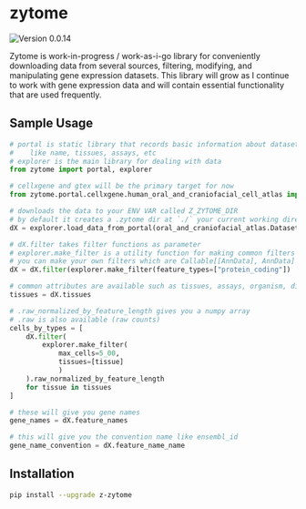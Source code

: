 # zytome

![Version 0.0.14](https://img.shields.io/badge/version-0.0.14-lightblue)

Zytome is work-in-progress / work-as-i-go library for conveniently downloading data from several sources, filtering, modifying, and manipulating gene expression datasets. This library will grow as I continue to work with gene expression data and will contain essential functionality that are used frequently.

## Sample Usage

```python
# portal is static library that records basic information about datasets
#    like name, tissues, assays, etc
# explorer is the main library for dealing with data
from zytome import portal, explorer

# cellxgene and gtex will be the primary target for now
from zytome.portal.cellxgene.human_oral_and_craniofacial_cell_atlas import oral_and_craniofacial_atlas

# downloads the data to your ENV VAR called Z_ZYTOME_DIR
# by default it creates a .zytome dir at `./` your current working directory
dX = explorer.load_data_from_portal(oral_and_craniofacial_atlas.Dataset())

# dX.filter takes filter functions as parameter
# explorer.make_filter is a utility function for making common filters
# you can make your own filters which are Callable[[AnnData], AnnData]
dX = dX.filter(explorer.make_filter(feature_types=["protein_coding"])

# common attributes are available such as tissues, assays, organism, disease, etc
tissues = dX.tissues

# .raw_normalized_by_feature_length gives you a numpy array
# .raw is also available (raw counts)
cells_by_types = [
    dX.filter(
        explorer.make_filter(
            max_cells=5_00,
            tissues=[tissue]
            )
    ).raw_normalized_by_feature_length
    for tissue in tissues
]

# these will give you gene names
gene_names = dX.feature_names

# this will give you the convention name like ensembl_id
gene_name_convention = dX.feature_name_name
```

## Installation

```bash
pip install --upgrade z-zytome
```
